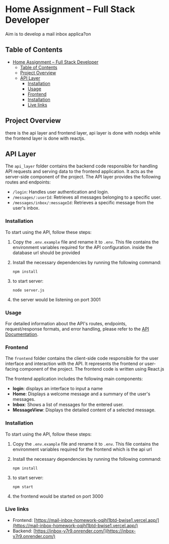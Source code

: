 # Home Assignment – Full Stack Developer

Aim is to develop a mail inbox applica?on

## Table of Contents

- [Home Assignment – Full Stack Developer](#home-assignment--full-stack-developer)
  - [Table of Contents](#table-of-contents)
  - [Project Overview](#project-overview)
  - [API Layer](#api-layer)
    - [Installation](#installation)
    - [Usage](#usage)
    - [Frontend](#frontend)
    - [Installation](#installation-1)
    - [Live links](#live-links)

## Project Overview

there is the api layer and frontend layer, api layer is done with nodejs while the frontend layer is done with reactjs.

## API Layer

The `api_layer` folder contains the backend code responsible for handling API requests and serving data to the frontend application. It acts as the server-side component of the project. The API layer provides the following routes and endpoints:

- `/login`: Handles user authentication and login.
- `/messages/:userId`: Retrieves all messages belonging to a specific user.
- `/messages/inbox/:messageId`: Retrieves a specific message from the user's inbox.

### Installation

To start using the API, follow these steps:

1. Copy the `.env.example` file and rename it to `.env`. This file contains the environment variables required for the API configuration. inside the database url should be provided

2. Install the necessary dependencies by running the following command:

   ```shell
   npm install
   ```

3. to start server:
   ```shell
   node server.js
   ```
4. the server would be listening on port 3001

### Usage

For detailed information about the API's routes, endpoints, request/response formats, and error handling, please refer to the [API Documentation](https://documenter.getpostman.com/view/24512296/2s93z8945D).

### Frontend

The `frontend` folder contains the client-side code responsible for the user interface and interaction with the API. It represents the frontend or user-facing component of the project. The frontend code is written using React.js

The frontend application includes the following main components:

- **login**: displays an interface to input a name
- **Home**: Displays a welcome message and a summary of the user's messages.
- **Inbox**: Shows a list of messages for the entered user.
- **MessageView**: Displays the detailed content of a selected message.

### Installation

To start using the API, follow these steps:

1. Copy the `.env.example` file and rename it to `.env`. This file contains the environment variables required for the frontend which is the api url

2. Install the necessary dependencies by running the following command:

   ```shell
   npm install
   ```

3. to start server:
   ```shell
   npm start
   ```
4. the frontend would be started on port 3000

### Live links

- Frontend: [https://mail-inbox-homework-oqjhl1btd-bwise1.vercel.app/](https://mail-inbox-homework-oqjhl1btd-bwise1.vercel.app/)
- Backend: [https://inbox-v7r9.onrender.com/](https://inbox-v7r9.onrender.com/)
